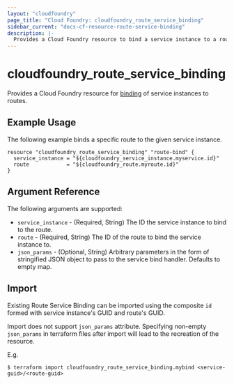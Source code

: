 ```yaml
---
layout: "cloudfoundry"
page_title: "Cloud Foundry: cloudfoundry_route_service_binding"
sidebar_current: "docs-cf-resource-route-service-binding"
description: |-
  Provides a Cloud Foundry resource to bind a service instance to a route.
---
```


# cloudfoundry\_route\_service\_binding

Provides a Cloud Foundry resource for [binding](https://docs.cloudfoundry.org/devguide/services/route-binding.html#bind) of service instances to routes.

## Example Usage

The following example binds a specific route to the given service instance.

```
resource "cloudfoundry_route_service_binding" "route-bind" {
  service_instance = "${cloudfoundry_service_instance.myservice.id}"
  route            = "${cloudfoundry_route.myroute.id}"
}
```

## Argument Reference

The following arguments are supported:

* `service_instance` - (Required, String) The ID the service instance to bind to the route.
* `route` - (Required, String) The ID of the route to bind the service instance to.
* `json_params` - (Optional, String) Arbitrary parameters in the form of stringified JSON object to pass to the service bind handler. Defaults to empty map.

## Import

Existing Route Service Binding can be imported using the composite `id` formed
with service instance's GUID and route's GUID.

Import does not support `json_params` attribute. Specifying non-empty `json_params` in
terraform files after import will lead to the recreation of the resource.

E.g.

```
$ terraform import cloudfoundry_route_service_binding.mybind <service-guid>/<route-guid>
```
